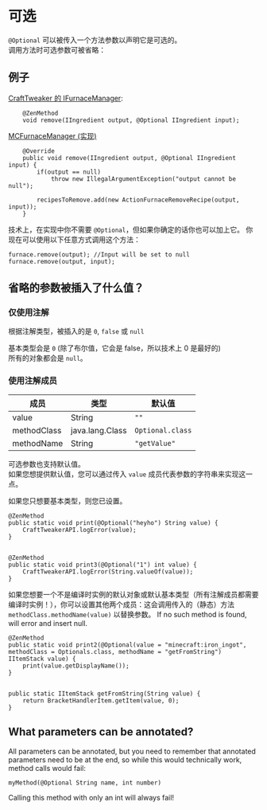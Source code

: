 # 可选

`@Optional` 可以被传入一个方法参数以声明它是可选的。  
调用方法时可选参数可被省略：

## 例子

[CraftTweaker 的 IFurnaceManager](https://github.com/jaredlll08/CraftTweaker/blob/1.12/CraftTweaker2-API/src/main/java/crafttweaker/api/recipes/IFurnaceManager.java):

        @ZenMethod
        void remove(IIngredient output, @Optional IIngredient input);
    

[MCFurnaceManager (实现)](https://github.com/jaredlll08/CraftTweaker/blob/1.12/CraftTweaker2-MC1120-Main/src/main/java/crafttweaker/mc1120/furnace/MCFurnaceManager.java)

        @Override
        public void remove(IIngredient output, @Optional IIngredient input) {
            if(output == null)
                throw new IllegalArgumentException("output cannot be null");
    
            recipesToRemove.add(new ActionFurnaceRemoveRecipe(output, input));
        }
    

技术上，在实现中你不需要 `@Optional`，但如果你确定的话你也可以加上它。 你现在可以使用以下任意方式调用这个方法：

    furnace.remove(output); //Input will be set to null
    furnace.remove(output, input);
    

## 省略的参数被插入了什么值？

### 仅使用注解

根据注解类型，被插入的是 `0`, `false` 或 `null`

基本类型会是 `0` (除了布尔值，它会是 false，所以技术上 0 是最好的)  
所有的对象都会是 `null`。

### 使用注解成员

| 成员          | 类型              | 默认值              |
| ----------- | --------------- | ---------------- |
| value       | String          | `""`             |
| methodClass | java.lang.Class | `Optional.class` |
| methodName  | String          | `"getValue"`     |

可选参数也支持默认值。  
如果您想提供默认值，您可以通过传入 `value` 成员代表参数的字符串来实现这一点。

如果您只想要基本类型，则您已设置。

    @ZenMethod
    public static void print(@Optional("heyho") String value) {
        CraftTweakerAPI.logError(value);
    }
    
    
    @ZenMethod
    public static void print3(@Optional("1") int value) {
        CraftTweakerAPI.logError(String.valueOf(value));
    }
    

如果您想要一个不是编译时实例的默认对象或默认基本类型（所有注解成员都需要编译时实例！），你可以设置其他两个成员：这会调用传入的（静态）方法 `methodClass.methodName(value)` 以替换参数。 If no such method is found, will error and insert null.

    @ZenMethod
    public static void print2(@Optional(value = "minecraft:iron_ingot", methodClass = Optionals.class, methodName = "getFromString") IItemStack value) {
        print(value.getDisplayName());
    }
    
    
    public static IItemStack getFromString(String value) {
        return BracketHandlerItem.getItem(value, 0);
    }
    

## What parameters can be annotated?

All parameters can be annotated, but you need to remember that annotated parameters need to be at the end, so while this would technically work, method calls would fail:

    myMethod(@Optional String name, int number)
    

Calling this method with only an int will always fail!